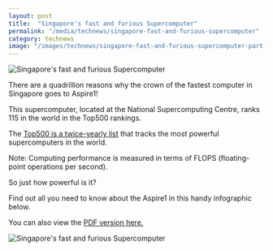 ```yaml
---
layout: post
title:  "Singapore's fast and furious Supercomputer"
permalink: "/media/technews/singapore-fast-and-furious-supercomputer"
category: technews
image: "/images/technews/singapore-fast-and-furious-supercomputer-part-1.png"
---
```


![Singapore's fast and furious Supercomputer]({{site.baseurl}}/images/technews/singapore-fast-and-furious-supercomputer-part-1.png)

There are a quadrillion reasons why the crown of the fastest computer in Singapore goes to Aspire1!

This supercomputer, located at the National Supercomputing Centre, ranks 115 in the world in the Top500 rankings.

The [Top500 is a twice-yearly list](https://www.top500.org/list/2016/11/?page=2) that tracks the most powerful supercomputers in the world.

Note: Computing performance is measured in terms of FLOPS (floating-point operations per second).

So just how powerful is it?

Find out all you need to know about the Aspire1 in this handy infographic below.

You can also view the [PDF version here.](https://www.tech.gov.sg/-/media/GovTech/TechNews/Innovation/2017/01/GovTech-TechNews-ASPIRE-1-infographic.pdf)

![Singapore's fast and furious Supercomputer]({{site.baseurl}}/images/technews/singapore-fast-and-furious-supercomputer-part-2.png)
